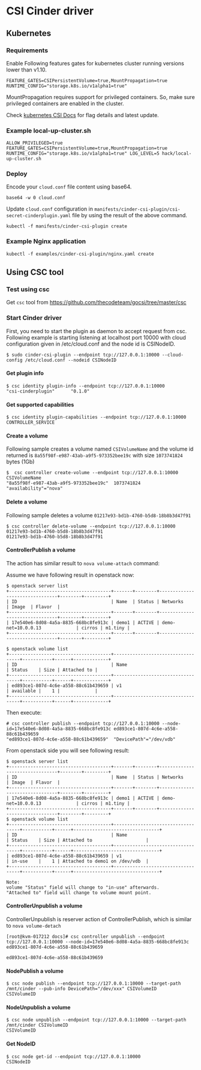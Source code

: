 # CSI Cinder driver

## Kubernetes

### Requirements

Enable Following features gates for kubernetes cluster running versions lower than v1.10.

```
FEATURE_GATES=CSIPersistentVolume=true,MountPropagation=true
RUNTIME_CONFIG="storage.k8s.io/v1alpha1=true"
```

MountPropagation requires support for privileged containers. So, make sure privileged containers are enabled in the cluster.

Check [kubernetes CSI Docs](https://kubernetes-csi.github.io/docs/) for flag details and latest update.

### Example local-up-cluster.sh

```ALLOW_PRIVILEGED=true FEATURE_GATES=CSIPersistentVolume=true,MountPropagation=true RUNTIME_CONFIG="storage.k8s.io/v1alpha1=true" LOG_LEVEL=5 hack/local-up-cluster.sh```

### Deploy

Encode your ```cloud.conf``` file content using base64.

```base64 -w 0 cloud.conf```

Update ```cloud.conf``` configuration in ```manifests/cinder-csi-plugin/csi-secret-cinderplugin.yaml``` file
by using the result of the above command.

```kubectl -f manifests/cinder-csi-plugin create```

### Example Nginx application

```kubectl -f examples/cinder-csi-plugin/nginx.yaml create```

## Using CSC tool

### Test using csc
Get ```csc``` tool from https://github.com/thecodeteam/gocsi/tree/master/csc

### Start Cinder driver

First, you need to start the plugin as daemon to accept request from csc.
Following example is starting listening at localhost port 10000 with cloud configuration
given in /etc/cloud.conf and the node id is CSINodeID.

```
$ sudo cinder-csi-plugin --endpoint tcp://127.0.0.1:10000 --cloud-config /etc/cloud.conf --nodeid CSINodeID
```

#### Get plugin info
```
$ csc identity plugin-info --endpoint tcp://127.0.0.1:10000
"csi-cinderplugin"      "0.1.0"
```

#### Get supported capabilities
```
$ csc identity plugin-capabilities --endpoint tcp://127.0.0.1:10000
CONTROLLER_SERVICE
```

#### Create a volume
Following sample creates a volume named ``CSIVolumeName`` and the
volume id returned is ``8a55f98f-e987-43ab-a9f5-973352bee19c`` with size ``1073741824`` bytes (1Gb)
```
$  csc controller create-volume --endpoint tcp://127.0.0.1:10000 CSIVolumeName
"8a55f98f-e987-43ab-a9f5-973352bee19c"  1073741824      "availability"="nova"
```

#### Delete a volume
Following sample deletes a volume ``01217e93-bd1b-4760-b5d8-18b8b3d47f91``
```
$ csc controller delete-volume --endpoint tcp://127.0.0.1:10000 01217e93-bd1b-4760-b5d8-18b8b3d47f91
01217e93-bd1b-4760-b5d8-18b8b3d47f91
```

#### ControllerPublish a volume
The action has similar result to ``nova volume-attach`` command:

Assume we have following result in openstack now:
```
$ openstack server list
+--------------------------------------+-------+--------+--------------------------------+--------+---------+
| ID                                   | Name  | Status | Networks                       | Image  | Flavor  |
+--------------------------------------+-------+--------+--------------------------------+--------+---------+
| 17e540e6-8d08-4a5a-8835-668bc8fe913c | demo1 | ACTIVE | demo-net=10.0.0.13             | cirros | m1.tiny |
+--------------------------------------+-------+--------+--------------------------------+--------+---------+

$ openstack volume list
+--------------------------------------+-----------------------------------+-----------+------+-------------+
| ID                                   | Name                              | Status    | Size | Attached to |
+--------------------------------------+-----------------------------------+-----------+------+-------------+
| ed893ce1-807d-4c6e-a558-88c61b439659 | v1                                | available |    1 |             |
+--------------------------------------+-----------------------------------+-----------+------+-------------+
```

Then execute:

```
# csc controller publish --endpoint tcp://127.0.0.1:10000 --node-id=17e540e6-8d08-4a5a-8835-668bc8fe913c ed893ce1-807d-4c6e-a558-88c61b439659
"ed893ce1-807d-4c6e-a558-88c61b439659"  "DevicePath"="/dev/vdb"
```

From openstack side you will see following result:

```
$ openstack server list
+--------------------------------------+-------+--------+--------------------------------+--------+---------+
| ID                                   | Name  | Status | Networks                       | Image  | Flavor  |
+--------------------------------------+-------+--------+--------------------------------+--------+---------+
| 17e540e6-8d08-4a5a-8835-668bc8fe913c | demo1 | ACTIVE | demo-net=10.0.0.13             | cirros | m1.tiny |
+--------------------------------------+-------+--------+--------------------------------+--------+---------+
$ openstack volume list
+--------------------------------------+-----------------------------------+-----------+------+--------------------------------+
| ID                                   | Name                              | Status    | Size | Attached to                    |
+--------------------------------------+-----------------------------------+-----------+------+--------------------------------+
| ed893ce1-807d-4c6e-a558-88c61b439659 | v1                                | in-use    |    1 | Attached to demo1 on /dev/vdb  |
+--------------------------------------+-----------------------------------+-----------+------+--------------------------------+

Note:
volume "Status" field will change to "in-use" afterwards.
"Attached to" field will change to volume mount point.
```

#### ControllerUnpublish a volume
ControllerUnpublish is reserver action of ControllerPublish, which is similar to ``nova volume-detach``
```
[root@kvm-017212 docs]# csc controller unpublish --endpoint tcp://127.0.0.1:10000 --node-id=17e540e6-8d08-4a5a-8835-668bc8fe913c ed893ce1-807d-4c6e-a558-88c61b439659

ed893ce1-807d-4c6e-a558-88c61b439659
```

#### NodePublish a volume
```
$ csc node publish --endpoint tcp://127.0.0.1:10000 --target-path /mnt/cinder --pub-info DevicePath="/dev/xxx" CSIVolumeID
CSIVolumeID
```

#### NodeUnpublish a volume
```
$ csc node unpublish --endpoint tcp://127.0.0.1:10000 --target-path /mnt/cinder CSIVolumeID
CSIVolumeID
```

#### Get NodeID
```
$ csc node get-id --endpoint tcp://127.0.0.1:10000
CSINodeID
```
